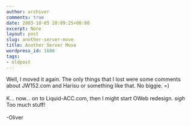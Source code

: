```yaml
---
author: archiver
comments: true
date: 2003-10-05 20:09:25+00:00
excerpt: None
layout: post
slug: another-server-move
title: Another Server Move
wordpress_id: 1600
tags:
- oldpost
---
```


Well, I moved it again. The only things that I lost were some comments about JW152.com and Harisu or something like that.  No biggie. =)<br /><br />K... now... on to Liquid-ACC.com, then I might start OWeb redesign. *sigh* Too much stuff!<br /><br />-Oliver